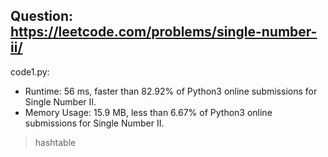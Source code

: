 ## Question: https://leetcode.com/problems/single-number-ii/

code1.py:
* Runtime: 56 ms, faster than 82.92% of Python3 online submissions for Single Number II.
* Memory Usage: 15.9 MB, less than 6.67% of Python3 online submissions for Single Number II.
>hashtable